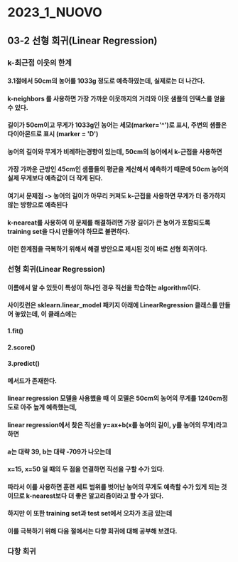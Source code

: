 # 2023_1_NUOVO

## 03-2 선형 회귀(Linear Regression)

### k-최근접 이웃의 한계

#### 3.1절에서 50cm의 농어를 1033g 정도로 예측하였는데, 실제로는 더 나간다.
#### k-neighbors 를 사용하면 가장 가까운 이웃까지의 거리와 이웃 샘플의 인덱스를 얻을 수 있다.
#### 길이가 50cm이고 무게가 1033g인 농어는 세모(marker='^')로 표시, 주변의 샘플은 다이아몬드로 표시 (marker = 'D')
#### 농어의 길이와 무게가 비례하는경향이 있는데, 50cm의 농어에서 k-근접을 사용하면 
#### 가장 가까운 근방인 45cm인 샘플들의 평균을 계산해서 예측하기 때문에 50cm 농어의 실제 무게보다 예측값이 더 작게 된다.
#### 여기서 문제점 -> 농어의 길이가 아무리 커져도 k-근접을 사용하면 무게가 더 증가하지 않는 방향으로 예측된다
#### k-neareat를 사용하여 이 문제를 해결하려면 가장 길이가 큰 농어가 포함되도록 training set을 다시 만들어야 하므로 불편하다.
#### 이런 한계점을 극복하기 위해서 해결 방안으로 제시된 것이 바로 선형 회귀이다.

### 선형 회귀(Linear Regression)

#### 이름에서 알 수 있듯이 특성이 하나인 경우 직선을 학습하는 algorithm이다.
#### 사이킷런은 sklearn.linear_model 패키지 아래에 LinearRegression 클래스를 만들어 놓았는데, 이 클래스에는 
#### 1.fit()
#### 2.score()
#### 3.predict()
#### 메서드가 존재한다.
#### linear regression 모델을 사용했을 때 이 모델은 50cm의 농어의 무게를 1240cm정도로 아주 높게 예측했는데,
#### linear regression에서 찾은 직선을 y=ax+b(x를 농어의 길이, y를 농어의 무게)라고 하면
#### a는 대략 39, b는 대략 -709가 나오는데
#### x=15, x=50 일 때의 두 점을 연결하면 직선을 구할 수가 있다.
#### 따라서 이를 사용하면 훈련 세트 범위를 벗어난 농어의 무게도 예측할 수가 있게 되는 것이므로 k-nearest보다 더 좋은 알고리즘이라고 할 수가 있다.
#### 하지만 이 또한 training set과 test set에서 오차가 조금 있는데
#### 이를 극복하기 위해 다음 절에서는 다항 회귀에 대해 공부해 보겠다.

### 다항 회귀

####
